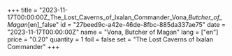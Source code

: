 +++
title = "2023-11-17T00:00:00Z_The_Lost_Caverns_of_Ixalan_Commander_Vona,_Butcher_of_Magan_[en]_false"
id = "27beed9c-a42e-46de-8fbc-885da337ae75"
date = "2023-11-17T00:00:00Z"
name = "Vona, Butcher of Magan"
lang = ["en"]
price = "0.20"
quantity = 1
foil = false
set = "The Lost Caverns of Ixalan Commander"
+++

